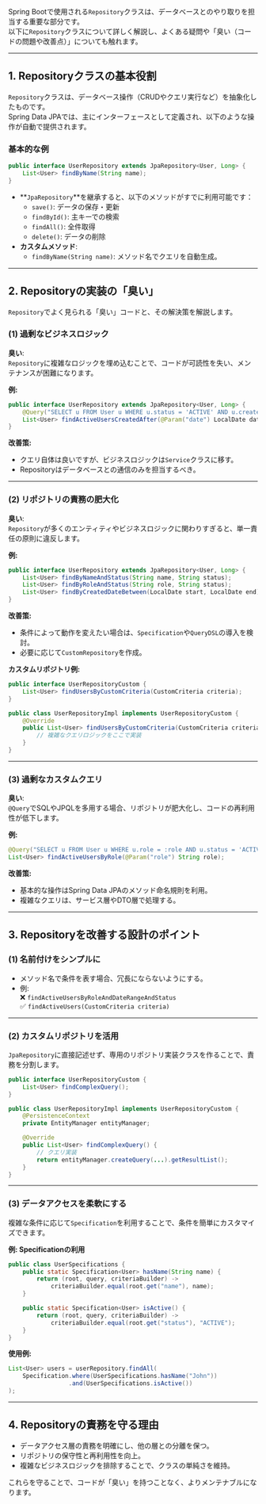 Spring Bootで使用される`Repository`クラスは、データベースとのやり取りを担当する重要な部分です。  
以下に`Repository`クラスについて詳しく解説し、よくある疑問や「臭い（コードの問題や改善点）」についても触れます。

---

## **1. Repositoryクラスの基本役割**
`Repository`クラスは、データベース操作（CRUDやクエリ実行など）を抽象化したものです。  
Spring Data JPAでは、主にインターフェースとして定義され、以下のような操作が自動で提供されます。

### **基本的な例**
```java
public interface UserRepository extends JpaRepository<User, Long> {
    List<User> findByName(String name);
}
```

- **`JpaRepository`**を継承すると、以下のメソッドがすでに利用可能です：
  - `save()`: データの保存・更新
  - `findById()`: 主キーでの検索
  - `findAll()`: 全件取得
  - `delete()`: データの削除
- **カスタムメソッド**:
  - `findByName(String name)`: メソッド名でクエリを自動生成。

---

## **2. Repositoryの実装の「臭い」**
`Repository`でよく見られる「臭い」コードと、その解決策を解説します。

### **(1) 過剰なビジネスロジック**
**臭い**:  
`Repository`に複雑なロジックを埋め込むことで、コードが可読性を失い、メンテナンスが困難になります。

**例:**
```java
public interface UserRepository extends JpaRepository<User, Long> {
    @Query("SELECT u FROM User u WHERE u.status = 'ACTIVE' AND u.createdDate > :date")
    List<User> findActiveUsersCreatedAfter(@Param("date") LocalDate date);
}
```

**改善策:**
- クエリ自体は良いですが、ビジネスロジックは`Service`クラスに移す。
- Repositoryはデータベースとの通信のみを担当するべき。

---

### **(2) リポジトリの責務の肥大化**
**臭い**:  
`Repository`が多くのエンティティやビジネスロジックに関わりすぎると、単一責任の原則に違反します。

**例:**
```java
public interface UserRepository extends JpaRepository<User, Long> {
    List<User> findByNameAndStatus(String name, String status);
    List<User> findByRoleAndStatus(String role, String status);
    List<User> findByCreatedDateBetween(LocalDate start, LocalDate end);
}
```

**改善策:**
- 条件によって動作を変えたい場合は、`Specification`や`QueryDSL`の導入を検討。
- 必要に応じて`CustomRepository`を作成。

**カスタムリポジトリ例:**
```java
public interface UserRepositoryCustom {
    List<User> findUsersByCustomCriteria(CustomCriteria criteria);
}
```

```java
public class UserRepositoryImpl implements UserRepositoryCustom {
    @Override
    public List<User> findUsersByCustomCriteria(CustomCriteria criteria) {
        // 複雑なクエリロジックをここで実装
    }
}
```

---

### **(3) 過剰なカスタムクエリ**
**臭い**:  
`@Query`でSQLやJPQLを多用する場合、リポジトリが肥大化し、コードの再利用性が低下します。

**例:**
```java
@Query("SELECT u FROM User u WHERE u.role = :role AND u.status = 'ACTIVE'")
List<User> findActiveUsersByRole(@Param("role") String role);
```

**改善策:**
- 基本的な操作はSpring Data JPAのメソッド命名規則を利用。
- 複雑なクエリは、サービス層やDTO層で処理する。

---

## **3. Repositoryを改善する設計のポイント**

### **(1) 名前付けをシンプルに**
- メソッド名で条件を表す場合、冗長にならないようにする。
- 例:  
  ❌ `findActiveUsersByRoleAndDateRangeAndStatus`  
  ✅ `findActiveUsers(CustomCriteria criteria)`

---

### **(2) カスタムリポジトリを活用**
`JpaRepository`に直接記述せず、専用のリポジトリ実装クラスを作ることで、責務を分割します。

```java
public interface UserRepositoryCustom {
    List<User> findComplexQuery();
}

public class UserRepositoryImpl implements UserRepositoryCustom {
    @PersistenceContext
    private EntityManager entityManager;

    @Override
    public List<User> findComplexQuery() {
        // クエリ実装
        return entityManager.createQuery(...).getResultList();
    }
}
```

---

### **(3) データアクセスを柔軟にする**
複雑な条件に応じて`Specification`を利用することで、条件を簡単にカスタマイズできます。

**例: Specificationの利用**
```java
public class UserSpecifications {
    public static Specification<User> hasName(String name) {
        return (root, query, criteriaBuilder) ->
            criteriaBuilder.equal(root.get("name"), name);
    }

    public static Specification<User> isActive() {
        return (root, query, criteriaBuilder) ->
            criteriaBuilder.equal(root.get("status"), "ACTIVE");
    }
}
```

**使用例:**
```java
List<User> users = userRepository.findAll(
    Specification.where(UserSpecifications.hasName("John"))
                 .and(UserSpecifications.isActive())
);
```

---

## **4. Repositoryの責務を守る理由**
- データアクセス層の責務を明確にし、他の層との分離を保つ。
- リポジトリの保守性と再利用性を向上。
- 複雑なビジネスロジックを排除することで、クラスの単純さを維持。

これらを守ることで、コードが「臭い」を持つことなく、よりメンテナブルになります。
